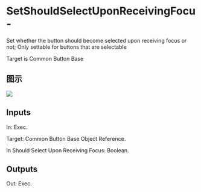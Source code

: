 # SetShouldSelectUponReceivingFocu-

Set whether the button should become selected upon receiving focus or not; Only settable for buttons that are selectable

Target is Common Button Base

## 图示

![]($-20221218-18205269.png)

## Inputs

In: Exec.

Target: Common Button Base Object Reference.

In Should Select Upon Receiving Focus: Boolean.  

## Outputs

Out: Exec.

